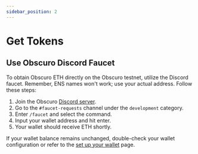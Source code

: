 ```yaml
---
sidebar_position: 2
---
```


# Get Tokens

## Use Obscuro Discord Faucet

To obtain Obscuro ETH directly on the Obscuro testnet, utilize the Discord faucet. Remember, ENS names won't work; use your actual address. Follow these steps:

1. Join the Obscuro [Discord server](http://discord.gg/hbbfThQHT3).
2. Go to the `#faucet-requests` channel under the `development` category.
3. Enter `/faucet` and select the command.
4. Input your wallet address and hit enter.
5. Your wallet should receive ETH shortly.

If your wallet balance remains unchanged, double-check your wallet configuration or refer to the [set up your wallet](/docs/getting-started/for-users/setup-you-wallet) page.
